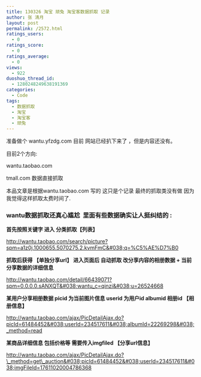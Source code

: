 ```yaml
---
title: 130326 淘宝 顽兔 淘宝客数据抓取 记录
author: 张 清月
layout: post
permalink: /2572.html
ratings_users:
  - 0
ratings_score:
  - 0
ratings_average:
  - 0
views:
  - 922
duoshuo_thread_id:
  - 1280248249638191369
categories:
  - Code
tags:
  - 数据抓取
  - 淘宝
  - 淘宝客
  - 顽兔
---
```

准备做个 wantu.yfzdg.com 目前 网站已经扒下来了 ，但是内容还没有。

目前2个方向:

wantu.taobao.com

tmall.com 数据直接抓取

本品文章是根据wantu.taobao.com 写的 这只是个记录 最终的抓取类没有做 因为我觉得这样抓取太费时间了.

### wantu数据抓取还真心尴尬  里面有些数据确实让人挺纠结的 :

**首先按照关键字 进入 分类抓取【列表】**

http://wantu.taobao.com/search/picture?spm=a1z0j.1000655.5070275.2.kvmFmC&#038;q=%C5%AE%D7%B0

**抓取后获得 【单独分享url】 **进入页面后 自动抓取 改分享内容的相册数据 + 当前 分享数据的详细信息****

http://wantu.taobao.com/detail/66439071?spm=0.0.0.0.sANXQT&#038;wantu_c=qinzi&#038;u=26524668

**某用户分享相册数据 picid 为当前图片信息 userid 为用户id albumid 相册id 【相册信息】**

http://wantu.taobao.com/ajax/PicDetailAjax.do?picId=61484452&#038;userId=234517611&#038;albumId=22269298&#038;_method=read

**某商品详细信息 包括价格等 需要传入imgfiled 【分享url信息】**

http://wantu.taobao.com/ajax/PicDetailAjax.do?\_method=get\_auction&#038;picId=61484452&#038;userId=234517611&#038;imgFileId=17611020004786368